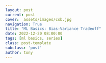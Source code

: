 ```yaml
---
layout: post
current: post
cover:  assets/images/csb.jpg
navigation: True
title: "ML Basics: Bias-Variance Tradeoff"
date: 2022-12-20 08:00:00
tags: [ml basics, series]
class: post-template
subclass: 'post'
author: tony
---
```


